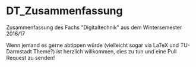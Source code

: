 # DT_Zusammenfassung
Zusammenfassung des Fachs "Digitaltechnik" aus dem Wintersemester 2016/17

Wenn jemand es gerne abtippen würde (vielleicht sogar via LaTeX und TU-Darmstadt Theme?) ist herzlich willkommen, dies zu tun und eine Pull Request zu senden!
